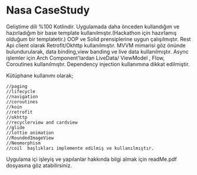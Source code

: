 # Nasa CaseStudy

Geliştime dili %100 Kotlindir.
Uygulamada daha önceden kullandığım ve hazırladığım bir base template kullanılmıştır.(Hackathon için hazırlamış olduğum bir templatetir.)
OOP ve Solid prensiplerine uygun çalışılmıştır.
Rest Api client olarak Retrofit/Okhttp kullanılmıştır.
MVVM mimarisi göz önünde bulundurularak, data binding,view banding ve live data kullanılmıştır.
Async işlemler için Arch Component'lardan LiveData/ ViewModel , Flow, Coroutines kullanılmıştır.
Dependency injection kullanımına dikkat edilmiştir.

Kütüphane kullanımı olarak;

    //paging
    //lifecycle
    //navigation
    //coroutines
    //koin
    //retrofit
    //okhttp
    //recyclerview and cardview
    //glide
    //lottie animation
    //RoundedImageView
    //Neomorphism
    //coil  başlıkları implemente edilmiş ve kullanılmıştır.
    
Uygulama içi işleyiş ve yapılanlar hakkında bilgi almak için readMe.pdf dosyasına göz atabilirsiniz.
